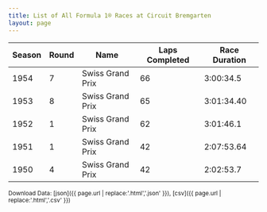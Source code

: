 ```yaml
---
title: List of All Formula 1® Races at Circuit Bremgarten
layout: page
---
```


| Season | Round | Name | Laps Completed | Race Duration |
|--|--|--|--|--|
| 1954 | 7 | Swiss Grand Prix | 66 | 3:00:34.5 |
| 1953 | 8 | Swiss Grand Prix | 65 | 3:01:34.40 |
| 1952 | 1 | Swiss Grand Prix | 62 | 3:01:46.1 |
| 1951 | 1 | Swiss Grand Prix | 42 | 2:07:53.64 |
| 1950 | 4 | Swiss Grand Prix | 42 | 2:02:53.7 |

<small>Download Data: [json]({{ page.url | replace:'.html','.json' }}), [csv]({{ page.url | replace:'.html','.csv' }})</small>
